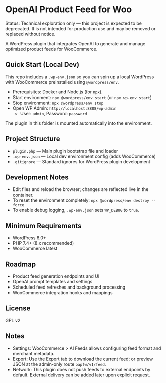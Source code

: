 # OpenAI Product Feed for Woo

Status: Technical exploration only — this project is expected to be deprecated. It is not intended for production use and may be removed or replaced without notice.

A WordPress plugin that integrates OpenAI to generate and manage optimized product feeds for WooCommerce.

## Quick Start (Local Dev)

This repo includes a `.wp-env.json` so you can spin up a local WordPress with WooCommerce preinstalled using `@wordpress/env`.

- Prerequisites: Docker and Node.js (for `npx`).
- Start environment: `npx @wordpress/env start` (or `npx wp-env start`)
- Stop environment: `npx @wordpress/env stop`
- Open WP Admin: `http://localhost:8888/wp-admin`
  - User: `admin`, Password: `password`

The plugin in this folder is mounted automatically into the environment.

## Project Structure

- `plugin.php` — Main plugin bootstrap file and loader
- `.wp-env.json` — Local dev environment config (adds WooCommerce)
- `.gitignore` — Standard ignores for WordPress plugin development

## Development Notes

- Edit files and reload the browser; changes are reflected live in the container.
- To reset the environment completely: `npx @wordpress/env destroy --force`
- To enable debug logging, `.wp-env.json` sets `WP_DEBUG` to `true`.

## Minimum Requirements

- WordPress 6.0+
- PHP 7.4+ (8.x recommended)
- WooCommerce latest

## Roadmap

- Product feed generation endpoints and UI
- OpenAI prompt templates and settings
- Scheduled feed refreshes and background processing
- WooCommerce integration hooks and mappings

## License

GPL v2

## Notes

- Settings: WooCommerce > AI Feeds allows configuring feed format and merchant metadata.
- Export: Use the Export tab to download the current feed; or preview JSON at the admin-only route `oapfw/v1/feed`.
- Network: This plugin does not push feeds to external endpoints by default. External delivery can be added later upon explicit request.
